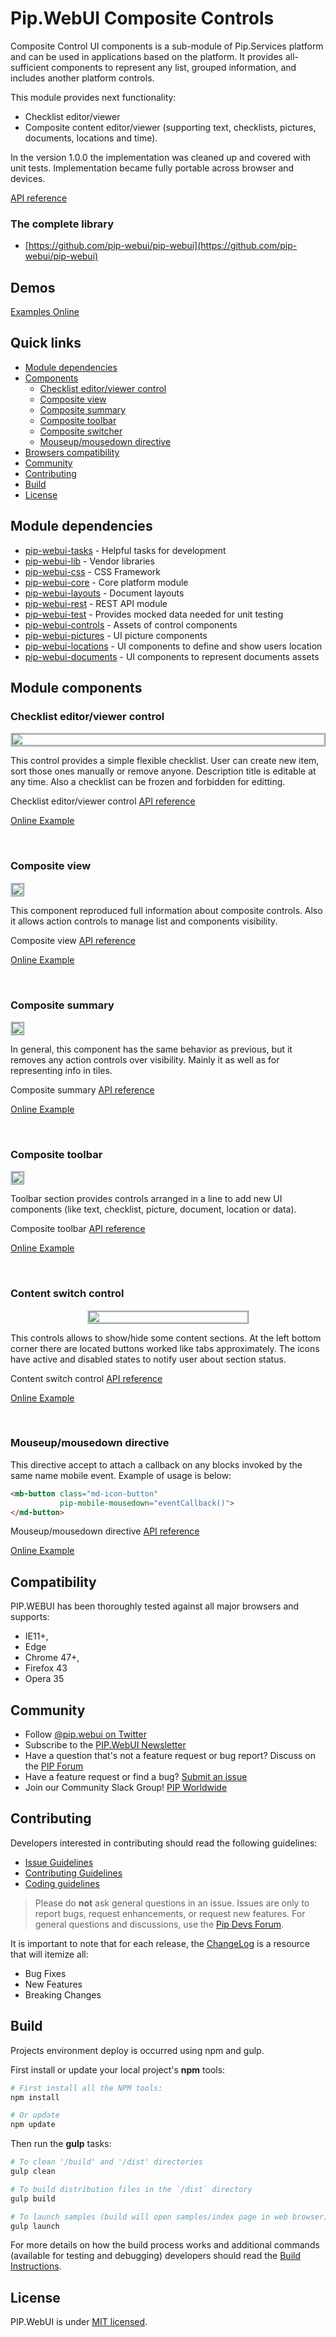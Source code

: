 # Pip.WebUI Composite Controls

Composite Control UI components is a sub-module of Pip.Services platform and can be used in applications
based on the platform. It provides all-sufficient components to represent any list, grouped information,
and includes another platform controls.


This module provides next functionality:

* Checklist editor/viewer
* Composite content editor/viewer (supporting text, checklists, pictures, documents, locations and time).

In the version 1.0.0 the implementation was cleaned up and covered with unit tests.
Implementation became fully portable across browser and devices.

[API reference](http://link.com)

### The complete library

 * [https://github.com/pip-webui/pip-webui](https://github.com/pip-webui/pip-webui)

## Demos

[Examples Online](http://webui.pipdevs.com/pip-webui-composite/index.html)


## Quick links

* [Module dependencies](#dependencies)
* [Components](#components)
  - [Checklist editor/viewer control](#checklist_editor)
  - [Composite view](#composite_view)
  - [Composite summary](#composite_summary)
  - [Composite toolbar](#composite_toolbar)
  - [Composite switcher](#content_switch)
  - [Mouseup/mousedown directive](#mouseevents)
* [Browsers compatibility](#compatibility)
* [Community](#community)
* [Contributing](#contributing)
* [Build](#build)
* [License](#license)


## <a name="dependencies"></a>Module dependencies

* <a href="https://github.com/pip-webui/pip-webui-tasks">pip-webui-tasks</a> - Helpful tasks for development
* <a href="https://github.com/pip-webui/pip-webui-lib">pip-webui-lib</a> - Vendor libraries
* <a href="https://github.com/pip-webui/pip-webui-css">pip-webui-css</a> - CSS Framework
* <a href="https://github.com/pip-webui/pip-webui-core">pip-webui-core</a> - Core platform module
* <a href="https://github.com/pip-webui/pip-webui-layouts">pip-webui-layouts</a> - Document layouts
* <a href="https://github.com/pip-webui/pip-webui-rest">pip-webui-rest</a> - REST API module
* <a href="https://github.com/pip-webui/pip-webui-test">pip-webui-test</a> - Provides mocked data needed for unit testing
* <a href="https://github.com/pip-webui/pip-webui-controls">pip-webui-controls</a> - Assets of control components
* <a href="https://github.com/pip-webui/pip-webui-pictures">pip-webui-pictures</a> - UI picture components
* <a href="https://github.com/pip-webui/pip-webui-locations">pip-webui-locations</a> - UI components to define and show users location
* <a href="https://github.com/pip-webui/pip-webui-locations">pip-webui-documents</a> - UI components to represent documents assets


## <a name="components"></a>Module components

### <a name="checklist_editor"></a>Checklist editor/viewer control
<a href="doc/images/img-checklist-edit.png" style="border: 3px ridge #c8d2df; display: block">
    <img src="doc/images/img-checklist-edit.png"/>
</a>

This control provides a simple flexible checklist. User can create new item, sort those ones manually or remove anyone.
Description title is editable at any time. Also a checklist can be frozen and forbidden for editting.

Checklist editor/viewer control [API reference](http://link.com)

[Online Example](http://webui.pipdevs.com/pip-webui-composite/index.html#/checklist)

<br/>

### <a name="composite_view"></a>Composite view
<a href="doc/images/img-composite-view.png" style="border: 3px ridge #c8d2df; margin: 0 auto; display: inline-block">
    <img src="doc/images/img-composite-view.png"/>
</a>

This component reproduced full information about composite controls. Also it allows action controls to manage list and
components visibility.

Composite view [API reference](http://link.com)

[Online Example](http://webui.pipdevs.com/pip-webui-composite/index.html#/composite_view)

<br/>

### <a name="composite_summary"></a>Composite summary
<a href="doc/images/img-composite-summary.png" style="border: 3px ridge #c8d2df; margin: 0 auto; display: inline-block">
    <img src="doc/images/img-composite-summary.png"/>
</a>

In general, this component has the same behavior as previous, but it removes any action controls over visibility. Mainly
it as well as for representing info in tiles.

Composite summary [API reference](http://link.com)

[Online Example](http://webui.pipdevs.com/pip-webui-composite/index.html#/composite_summary)

<br/>

### <a name="composite_toolbar"></a>Composite toolbar
<a href="doc/images/img-composite-toolbar.png" style="border: 3px ridge #c8d2df; margin: 0 auto; display: inline-block">
    <img src="doc/images/img-composite-toolbar.png"/>
</a>

Toolbar section provides controls arranged in a line to add new UI components (like text, checklist, picture, document,
location or data).

Composite toolbar [API reference](http://link.com)

[Online Example](http://webui.pipdevs.com/pip-webui-composite/index.html#/composite)

<br/>

### <a name="content_switch"></a>Content switch control
<a href="doc/images/img-composite-switch.png" style="border: 3px ridge #c8d2df; width: 50%; margin: 0 auto; display: block">
    <img src="doc/images/img-composite-switch.png"/>
</a>

This controls allows to show/hide some content sections. At the left bottom corner there are located buttons worked like
tabs approximately. The icons have active and disabled states to notify user about section status.

Content switch control [API reference](http://link.com)

[Online Example](http://webui.pipdevs.com/pip-webui-composite/index.html#/content_switch)

<br/>


### <a name="mouseevents"></a>Mouseup/mousedown directive

This directive accept to attach a callback on any blocks invoked by the same name mobile event.
Example of usage is below:

```html
<mb-button class="md-icon-button"
           pip-mobile-mousedown="eventCallback()">
</md-button>
```

Mouseup/mousedown directive [API reference](http://link.com)

[Online Example](http://webui.pipdevs.com/pip-webui-composite/index.html#/mobile_touch)


## <a name="compatibility"></a>Compatibility

PIP.WEBUI has been thoroughly tested against all major browsers and supports:

 * IE11+,
 * Edge
 * Chrome 47+,
 * Firefox 43
 * Opera 35

## <a name="community"></a>Community

* Follow [@pip.webui on Twitter](http://link.com)
* Subscribe to the [PIP.WebUI Newsletter](http://link.com)
* Have a question that's not a feature request or bug report? Discuss on the [PIP Forum](https://groups.google.com/forum/#!forum/pipdevs)
* Have a feature request or find a bug? [Submit an issue](http://link.com)
* Join our Community Slack Group! [PIP Worldwide](http://link.com)


## <a name="contributing"></a>Contributing

Developers interested in contributing should read the following guidelines:

* [Issue Guidelines](http://somelink.com)
* [Contributing Guidelines](http://somelink.com)
* [Coding guidelines](http://somelink.com)

> Please do **not** ask general questions in an issue. Issues are only to report bugs, request
  enhancements, or request new features. For general questions and discussions, use the
  [Pip Devs Forum](https://groups.google.com/forum/#!forum/pipdevs).

It is important to note that for each release, the [ChangeLog](CHANGELOG.md) is a resource that will
itemize all:

- Bug Fixes
- New Features
- Breaking Changes

## <a name="build"></a>Build

Projects environment deploy is occurred using npm and gulp.

First install or update your local project's **npm** tools:

```bash
# First install all the NPM tools:
npm install

# Or update
npm update
```

Then run the **gulp** tasks:

```bash
# To clean '/build' and '/dist' directories
gulp clean

# To build distribution files in the `/dist` directory
gulp build

# To launch samples (build will open samples/index page in web browser)
gulp launch
```

For more details on how the build process works and additional commands (available for testing and
debugging) developers should read the [Build Instructions](docs/guides/BUILD.md).


## <a name="license"></a>License

PIP.WebUI is under [MIT licensed](LICENSE).

